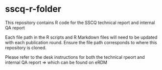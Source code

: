 # sscq-r-folder
This repository contains R code for the SSCQ technical report and internal QA report


Each file path in the R scripts and R Markdown files will need to be updated with each publication round. 
Ensure the file path corresponds to where this repository is cloned.

Please refer to the desk instructions for both the technical rpeort and internal QA report => which can be found on eRDM
